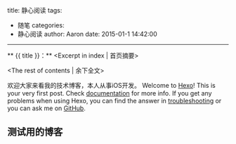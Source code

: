 title: 静心阅读
tags:
  - 随笔
categories:
  - 静心阅读
author: Aaron
date: 2015-01-1 14:42:00
---
** {{ title }}：** <Excerpt in index | 首页摘要>
<!-- more -->
<The rest of contents | 余下全文>

欢迎大家来看我的技术博客，本人从事iOS开发。
Welcome to [Hexo](https://hexo.io/)! This is your very first post. Check [documentation](https://hexo.io/docs/) for more info. If you get any problems when using Hexo, you can find the answer in [troubleshooting](https://hexo.io/docs/troubleshooting.html) or you can ask me on [GitHub](https://github.com/hexojs/hexo/issues).

## 测试用的博客

